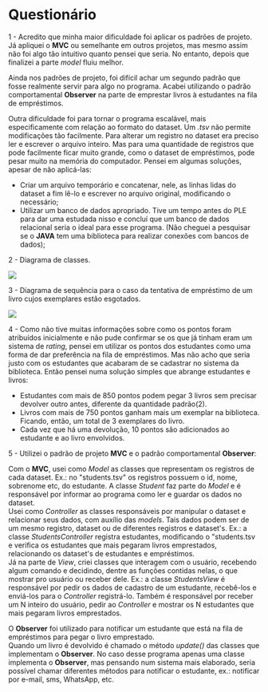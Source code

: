 # Questionário
<p>
1 - Acredito que minha maior dificuldade foi aplicar os padrões de projeto. Já apliquei o <b>MVC</b> ou semelhante em outros projetos, mas mesmo assim não foi algo tão intuitivo quanto pensei que seria. No entanto, depois que finalizei a parte <i>model</i> fluiu melhor.
</p>
<p>Ainda nos padrões de projeto, foi difícil achar um segundo padrão que fosse realmente servir para algo no programa. Acabei utilizando o padrão comportamental <b>Observer</b> na parte de emprestar livros à estudantes na fila de empréstimos.</p>
<div>
  <p>
      Outra dificuldade foi para tornar o programa escalável, mais especificamente com relação ao formato do dataset. Um <i>.tsv</i> não permite modificações tão facilmente. Para alterar um registro no dataset era preciso ler e escrever o arquivo inteiro. Mas para uma quantidade de registros que pode facilmente ficar muito grande, como o dataset de empréstimos, pode pesar muito na memória do computador. Pensei em algumas soluções, apesar de não aplicá-las:
  </p>
  <ul>
    <li>
      Criar um arquivo temporário e concatenar, nele, as linhas lidas do dataset a fim lê-lo e escrever no arquivo original, modificando o necessário;
    </li>
    <li>
      Utilizar um banco de dados apropriado. Tive um tempo antes do PLE para dar uma estudada nisso e concluí que um banco de dados relacional seria o ideal para esse programa. (Não cheguei a pesquisar se o <b>JAVA</b> tem uma biblioteca para realizar conexões com bancos de dados);
    </li>
  </ul>
</div>

2 - Diagrama de classes.

<img src="https://github.com/Riukkon/comp2-Java/blob/master/listas-de-exercicios/src/br/ufrj/dcc/comp2/ple/raphael/lista4/Diagrama de classe.png"/>
<br>

3 - Diagrama de sequência para o caso da tentativa de empréstimo de um livro cujos exemplares estão esgotados.</p>

<img src="https://github.com/Riukkon/comp2-Java/blob/master/listas-de-exercicios/src/br/ufrj/dcc/comp2/ple/raphael/lista4/Diagram de sequencia.png"/>
<br>

4 - Como não tive muitas informações sobre como os pontos foram atribuídos inicialmente e não pude confirmar se os que já tinham eram um sistema de <i>rating</i>, pensei em utilizar os pontos dos estudantes como uma forma de dar preferência na fila de empréstimos. Mas não acho que seria justo com os estudantes que acabaram de se cadastrar no sistema da biblioteca. Então pensei numa solução simples que abrange estudantes e livros:
<ul>
  <li>
    Estudantes com mais de 850 pontos podem pegar 3 livros sem precisar devolver outro antes, diferente da quantidade padrão(2).<br>
  </li>
  <li>
    Livros com mais de 750 pontos ganham mais um exemplar na biblioteca. Ficando, então, um total de 3 exemplares do livro.<br>
  </li>
  <li>
    Cada vez que há uma devolução, 10 pontos são adicionados ao estudante e ao livro envolvidos.
  </li>
</ul>
<p>
5 - Utilizei o padrão de projeto <b>MVC</b> e o padrão comportamental <b>Observer</b>:
</p>
<p>
  Com o <b>MVC</b>, usei como <i>Model</i> as classes que representam os registros de cada dataset. Ex.: no "students.tsv" os registros possuem o id, nome, sobrenome etc, do estudante. A classe <i>Student</i> faz parte do <i>Model</i> e é responsável por informar ao programa como ler e guardar os dados no dataset.<br>
  Usei como <i>Controller</i> as classes responsáveis por manipular o dataset e relacionar seus dados, com auxílio das <i>models</i>. Tais dados podem ser de um mesmo registro, dataset ou de diferentes registros e dataset's. Ex.: a classe <i>StudentsController</i> registra estudantes, modificando o "students.tsv e verifica os estudantes que mais pegaram livros emprestados, relacionando os dataset's de estudantes e empréstimos.<br>
  Já na parte de <i>View</i>, criei classes que interagem com o usuário, recebendo algum comando e decidindo, dentre as funções contidas nelas, o que mostrar pro usuário ou receber dele. Ex.: a classe <i>StudentsView</i> é responsável por pedir os dados de cadastro de um estudante, recebê-los e enviá-los para o <i>Controller</i> registrá-lo. Também é responsável por receber um N inteiro do usuário, pedir ao <i>Controller</i> e mostrar os N estudantes que mais pegaram livros emprestados.
</p>
<p>
  O <b>Observer</b> foi utilizado para notificar um estudante que está na fila de empréstimos para pegar o livro emprestado.<br>
  Quando um livro é devolvido é chamado o método <i>update()</i> das classes que implementam o <b>Observer</b>. No caso desse programa apenas uma classe implementa o <b>Observer</b>, mas pensando num sistema mais elaborado, seria possível chamar diferentes métodos para notificar o estudante, ex.: notificar por e-mail, sms, WhatsApp, etc.
</p>
